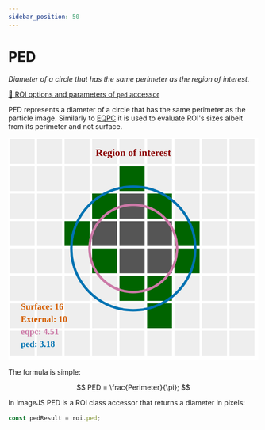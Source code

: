 ```yaml
---
sidebar_position: 50
---
```


# PED

_Diameter of a circle that has the same perimeter as the region of interest._

[🔎 ROI options and parameters of `ped` accessor](https://image-js.github.io/image-js-typescript/classes/Roi.html#ped 'github.io link')

PED represents a diameter of a circle that has the same perimeter as the particle image.
Similarly to [EQPC](./EQPC.md 'internal link on eqpc') it is used to evaluate ROI's sizes albeit from its perimeter and not surface.

![ROI image](./img/roi.svg)

The formula is simple:

$$
PED = \frac{Perimeter}{\pi};
$$

In ImageJS PED is a ROI class accessor that returns a diameter in pixels:

```ts
const pedResult = roi.ped;
```
